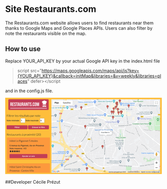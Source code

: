 # Site Restaurants.com

The Restaurants.com website allows users to find restaurants near them thanks to Google Maps and Google Places APIs. 
Users can also filter by note the restaurants visible on the map. 

## How to use
Replace YOUR_API_KEY by your actual Google API key in the index.html file

>script src="https://maps.googleapis.com/maps/api/js?key={YOUR_API_KEY}&callback=initMap&libraries=&v=weekly&libraries=places" defer></script

and in the config.js file. 

![Capture du site Restaurants.com](doc/capture_site.png)

##Developer
Cécile Prézut